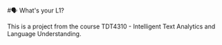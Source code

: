 #🗣️ What's your L1?


This is a project from the course TDT4310 - Intelligent Text Analytics and Language Understanding.